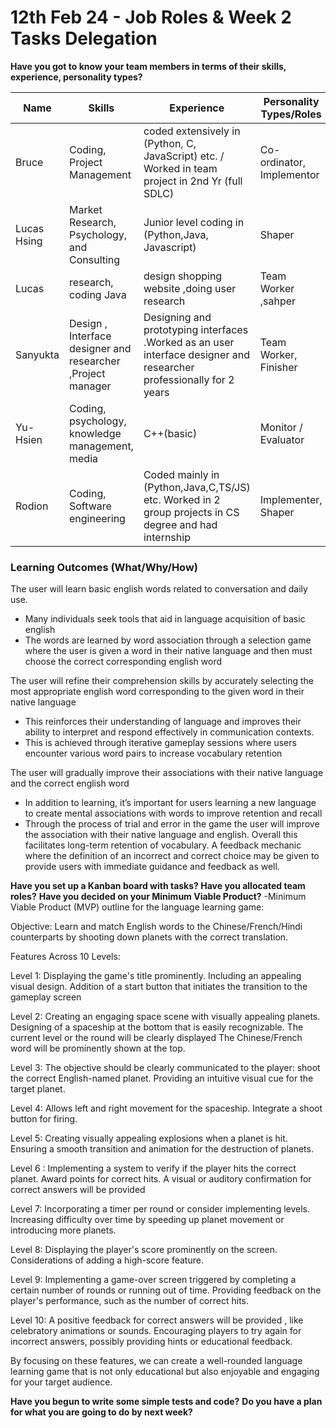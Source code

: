 # 12th Feb 24 - Job Roles & Week 2 Tasks Delegation

<b>Have you got to know your team members in terms of their skills, experience, personality types?</b>

| Name        | Skills                                      | Experience                                                                                                           | Personality Types/Roles | 
|-------------|---------------------------------------------|----------------------------------------------------------------------------------------------------------------------|---------------------------|
| Bruce       | Coding, Project Management                  | coded extensively in (Python, C, JavaScript) etc. / Worked in team project in 2nd Yr (full SDLC)                     | Co-ordinator, Implementor |
| Lucas Hsing | Market Research, Psychology, and Consulting| Junior level coding in (Python,Java, Javascript)| Shaper                    |
| Lucas       |       research, coding Java                      |        design shopping website ,doing user research                                                                                                          | Team Worker    ,sahper     |
| Sanyukta    | Design , Interface designer and researcher ,Project manager  | Designing and prototyping interfaces .Worked as an user interface designer and researcher professionally for 2 years | Team Worker, Finisher     |
| Yu-Hsien    |  Coding, psychology, knowledge management, media                                           |   C++(basic)                                                                                                                   |Monitor / Evaluator                   |
| Rodion      | Coding, Software engineering                | Coded mainly in (Python,Java,C,TS/JS) etc. Worked in 2 group projects in CS degree and had internship                | Implementer, Shaper       |                                                                           | Implementor               |
### <b> Learning Outcomes (What/Why/How) </b>


The user will learn basic english words related to conversation and daily use.
 - Many individuals seek tools that aid in language acquisition of basic english
 - The words are learned by word association through a selection game where the user is given a word in their native language and then must choose the correct corresponding english word

The user will refine their comprehension skills by accurately selecting the most appropriate english word corresponding to the given word in their native language
 - This reinforces their understanding of language and improves their ability to interpret and respond effectively in communication contexts. 
 - This is achieved through iterative gameplay sessions where users encounter various word pairs to increase vocabulary retention

The user will gradually improve their associations with their native language and the correct english word 
 - In addition to learning, it’s important for users learning a new language to create mental associations with words to improve retention and recall
 - Through the process of trial and error in the game the user will improve the association with their native language and english. Overall this facilitates long-term retention of vocabulary. A feedback mechanic where the definition of an incorrect and correct choice may be given to provide users with immediate guidance and feedback as well.


<b>Have you set up a Kanban board with tasks? </b>
<b>Have you allocated team roles?</b>
<b>Have you decided on your Minimum Viable Product?</b>
-Minimum Viable Product (MVP) outline for the language learning game:

Objective: Learn and match English words to the Chinese/French/Hindi counterparts by shooting down planets with the correct translation.

Features Across 10 Levels:

Level 1:
Displaying the game's title prominently.
Including an appealing visual design.
Addition of a start button that initiates the transition to the gameplay screen

Level 2:
Creating an engaging space scene with visually appealing planets.
Designing of a spaceship at the bottom that is easily recognizable.
The current level or the round will be clearly displayed
The Chinese/French word will be prominently shown at the top.

Level 3:
The objective should be clearly communicated  to the player: shoot the correct English-named planet.
Providing an intuitive visual cue for the target planet.

Level 4:
Allows left and right movement for the spaceship.
Integrate a shoot button for firing.

Level 5:
Creating visually appealing explosions when a planet is hit.
Ensuring a smooth transition and animation for the destruction of planets.

Level 6 :
Implementing a system to verify if the player hits the correct planet.
Award points for correct hits.
A visual or auditory confirmation for correct answers will be provided 

Level 7:
Incorporating a timer per round or consider implementing levels.
Increasing difficulty over time by speeding up planet movement or introducing more planets.

Level 8:
Displaying the player's score prominently on the screen.
Considerations of adding a high-score feature.

Level 9:
Implementing a game-over screen triggered by completing a certain number of rounds or running out of time.
Providing feedback on the player's performance, such as the number of correct hits.

Level 10:
A positive feedback for correct answers will be provided , like celebratory animations or sounds.
Encouraging players to try again for incorrect answers, possibly providing hints or educational feedback.

By focusing on these features, we can create a well-rounded language learning game that is not only educational but also enjoyable and engaging for your target audience.



<b>Have you begun to write some simple tests and code?</b>
<b>Do you have a plan for what you are going to do by next week?</b>
